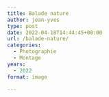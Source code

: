 ```yaml
---
title: Balade nature
author: jean-yves
type: post
date: 2022-04-18T14:44:45+00:00
url: /balade-nature/
categories:
  - Photographie
  - Montage
years:
  - 2022
format: image

---
```

